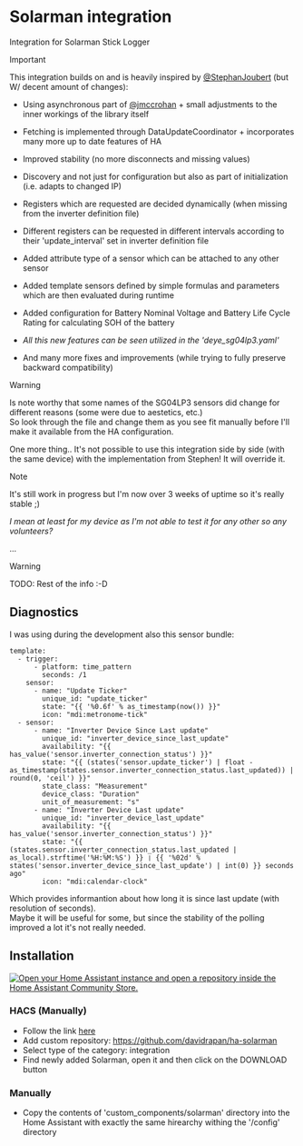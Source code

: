 # Solarman integration

Integration for Solarman Stick Logger

> [!IMPORTANT]  
> This integration builds on and is heavily inspired by [@StephanJoubert](https://github.com/StephanJoubert/home_assistant_solarman) (but W/ decent amount of changes):
> - Using asynchronous part of [@jmccrohan](https://github.com/jmccrohan/pysolarmanv5) + small adjustments to the inner workings of the library itself
> - Fetching is implemented through DataUpdateCoordinator + incorporates many more up to date features of HA
> - Improved stability (no more disconnects and missing values)
>
> - Discovery and not just for configuration but also as part of initialization (i.e. adapts to changed IP)
>
> - Registers which are requested are decided dynamically (when missing from the inverter definition file)
> - Different registers can be requested in different intervals according to their 'update_interval' set in inverter definition file
>
> - Added attribute type of a sensor which can be attached to any other sensor
> - Added template sensors defined by simple formulas and parameters which are then evaluated during runtime
> - Added configuration for Battery Nominal Voltage and Battery Life Cycle Rating for calculating SOH of the battery
> - *All this new features can be seen utilized in the 'deye_sg04lp3.yaml'*
>
> - And many more fixes and improvements (while trying to fully preserve backward compatibility)

> [!WARNING]  
> Is note worthy that some names of the SG04LP3 sensors did change for different reasons (some were due to aestetics, etc.)  
> So look through the file and change them as you see fit manually before I'll make it available from the HA configuration.
>
> One more thing.. It's not possible to use this integration side by side (with the same device) with the implementation from Stephen! It will override it.

> [!NOTE]  
> It's still work in progress but I'm now over 3 weeks of uptime so it's really stable ;)  
>
> *I mean at least for my device as I'm not able to test it for any other so any volunteers?*
> 
> ...

> [!WARNING]  
> TODO: Rest of the info :-D

## Diagnostics

I was using during the development also this sensor bundle:
```
template:
  - trigger:
      - platform: time_pattern
        seconds: /1
    sensor:
      - name: "Update Ticker"
        unique_id: "update_ticker"
        state: "{{ '%0.6f' % as_timestamp(now()) }}"
        icon: "mdi:metronome-tick"
  - sensor:
      - name: "Inverter Device Since Last update"
        unique_id: "inverter_device_since_last_update"
        availability: "{{ has_value('sensor.inverter_connection_status') }}"
        state: "{{ (states('sensor.update_ticker') | float - as_timestamp(states.sensor.inverter_connection_status.last_updated)) | round(0, 'ceil') }}"
        state_class: "Measurement"
        device_class: "Duration"
        unit_of_measurement: "s"
      - name: "Inverter Device Last update"
        unique_id: "inverter_device_last_update"
        availability: "{{ has_value('sensor.inverter_connection_status') }}"
        state: "{{ (states.sensor.inverter_connection_status.last_updated | as_local).strftime('%H:%M:%S') }} ❘ {{ '%02d' % states('sensor.inverter_device_since_last_update') | int(0) }} seconds ago"
        icon: "mdi:calendar-clock"
```
Which provides informantion about how long it is since last update (with resolution of seconds).  
Maybe it will be useful for some, but since the stability of the polling improved a lot it's not really needed.

## Installation

[![Open your Home Assistant instance and open a repository inside the Home Assistant Community Store.](https://my.home-assistant.io/badges/hacs_repository.svg)](https://my.home-assistant.io/redirect/hacs_repository/?owner=davidrapan&repository=ha-solarman&category=integration)

### HACS (Manually)
- Follow the link [here](https://hacs.xyz/docs/faq/custom_repositories/)
- Add custom repository: https://github.com/davidrapan/ha-solarman
- Select type of the category: integration
- Find newly added Solarman, open it and then click on the DOWNLOAD button

### Manually
- Copy the contents of 'custom_components/solarman' directory into the Home Assistant with exactly the same hirearchy withing the '/config' directory